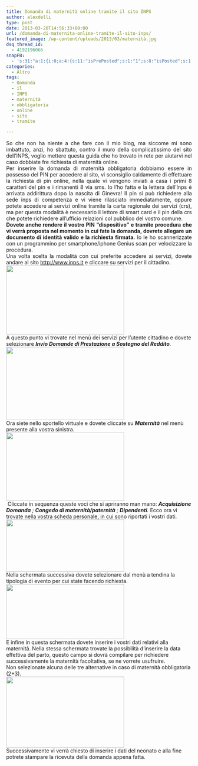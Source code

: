 ```yaml
---
title: Domanda di maternità online tramite il sito INPS
author: alexdelli
type: post
date: 2013-03-20T14:56:33+00:00
url: /domanda-di-maternita-online-tramite-il-sito-inps/
featured_image: /wp-content/uploads/2013/03/maternità.jpg
dsq_thread_id:
  - 4192196066
snapFB:
  - 's:31:"a:1:{i:0;a:4:{s:11:"isPrePosted";s:1:"1";s:8:"isPosted";s:1:"1";s:4:"pgID";s:31:"308965559117737_674622262552063";s:5:"pDate";s:19:"2013-06-21 09:11:05";}}";'
categories:
  - Altro
tags:
  - Domanda
  - il
  - INPS
  - maternità
  - obbligatoria
  - online
  - sito
  - tramite

---
```

<!--CusAdsVi1-->

<div style="text-align: justify;">
  So che non ha niente a che fare con il mio blog, ma siccome mi sono imbattuto, anzi, ho sbattuto, contro il muro della complicatissimo del sito dell&#8217;INPS, voglio mettere questa guida che ho trovato in rete per aiutarvi nel caso dobbiate fre richiesta di maternità online.
</div>

<div style="text-align: justify;">
</div>

<div style="text-align: justify;">
  Per inserire la domanda di maternità obbligatoria dobbiamo essere in possesso del PIN per accedere al sito, vi sconsiglio caldamente di effettuare la richiesta di pin online, nella quale vi vengono inviati a casa i primi 8 caratteri del pin e i rimanenti 8 via sms. Io l&#8217;ho fatta e la lettera dell&#8217;Inps é arrivata addirittura dopo la nascita di Ginevra! Il pin si può richiedere alla sede inps di competenza e vi viene rilasciato immediatamente, oppure potete accedere ai servizi online tramite la carta regionale dei servizi (crs), ma per questa modalità è necessario il lettore di smart card e il pin della crs che potete richiedere all&#8217;ufficio relazioni col pubblico del vostro comune.
</div>

<div style="text-align: justify;">
  <strong>Dovete anche rendere il vostro PIN &#8220;dispositivo&#8221; e tramite procedura che vi verrà proposta nel momento in cui fate la domanda, dovrete allegare un documento di identità valido e la richiesta firmata.</strong> Io le ho scannerizzate con un programmino per smartphone/iphone Genius scan per velocizzare la procedura.
</div>

<div style="text-align: justify;">
  Una volta scelta la modalità con cui preferite accedere ai servizi, dovete andare al sito <a href="http://www.inps.it/" target="_blank">http://www.inps.it</a> e cliccare su servizi per il cittadino.
</div>

<div>
  <a href="https://i2.wp.com/1.bp.blogspot.com/-A_1rPhCa98o/UTYSySmRKHI/AAAAAAAAAP4/VDVizJSdRH8/s320/ServiziOnlinePINinps.png"><img loading="lazy" class="aligncenter" style="border: 0px;" alt="" src="https://i2.wp.com/1.bp.blogspot.com/-A_1rPhCa98o/UTYSySmRKHI/AAAAAAAAAP4/VDVizJSdRH8/s320/ServiziOnlinePINinps.png?resize=320%2C187" width="320" height="187" border="0" data-recalc-dims="1" /></a>
</div>

<div>
</div>

<div>
  A questo punto vi trovate nel menù dei servizi per l&#8217;utente cittadino e dovete selezionare <i><strong>Invio Domande di Prestazione a Sostegno del Reddito</strong>.</i>
</div>

<div>
</div>

<div>
  <a href="https://i2.wp.com/1.bp.blogspot.com/-r8j-cnVW7LQ/UTYUxd5dtKI/AAAAAAAAAP8/CAiMOTCuQE8/s1600/ServiziOnlineDomandainps.png"><img loading="lazy" class="aligncenter" style="border: 0px;" alt="" src="https://i1.wp.com/1.bp.blogspot.com/-r8j-cnVW7LQ/UTYUxd5dtKI/AAAAAAAAAP8/CAiMOTCuQE8/s320/ServiziOnlineDomandainps.png?resize=320%2C198" width="320" height="198" border="0" data-recalc-dims="1" /></a>
</div>

<div>
</div>

<div>
  Ora siete nello sportello virtuale e dovete cliccate su <strong><i>Maternità</i></strong> nel menù presente alla vostra sinistra.
</div>

<div>
</div>

<div>
  <a href="https://i2.wp.com/3.bp.blogspot.com/-9TRymavEJPw/UTYXHs1RF-I/AAAAAAAAAQE/Z2zuBhbIMdM/s1600/ServiziOnlineMaternitainps.png"><img loading="lazy" class="aligncenter" style="border: 0px;" alt="" src="https://i0.wp.com/3.bp.blogspot.com/-9TRymavEJPw/UTYXHs1RF-I/AAAAAAAAAQE/Z2zuBhbIMdM/s320/ServiziOnlineMaternitainps.png?resize=320%2C185" width="320" height="185" border="0" data-recalc-dims="1" /></a>
</div>

<div>
</div>

<div>
   Cliccate in sequenza queste voci che si apriranno man mano: <i><strong>Acquisizione Domanda</strong> ; <strong>Congedo di maternità/paternità</strong> ; <strong>Dipendenti</strong>. </i>Ecco ora vi trovate nella vostra scheda personale, in cui sono riportati i vostri dati.
</div>

<div>
</div>

<div>
  <a href="https://i0.wp.com/2.bp.blogspot.com/-qH6qwVdRPU8/UTj6F7qTTqI/AAAAAAAAARc/0VbTGDt1Npg/s1600/ServiziOnlineAcquisizione.png"><img loading="lazy" class="aligncenter" style="border: 0px;" alt="" src="https://i2.wp.com/2.bp.blogspot.com/-qH6qwVdRPU8/UTj6F7qTTqI/AAAAAAAAARc/0VbTGDt1Npg/s320/ServiziOnlineAcquisizione.png?resize=320%2C141" width="320" height="141" border="0" data-recalc-dims="1" /></a>
</div>

<div>
  Nella schermata successiva dovete selezionare dal menù a tendina la tipologia di evento per cui state facendo richiesta.
</div>

<div>
</div>

<div>
  <div>
    <a href="https://i0.wp.com/4.bp.blogspot.com/-NnlB-J3HlOc/UTnLvi0ZDjI/AAAAAAAAARs/wUx2ZPLmgCc/s1600/2.png"><img loading="lazy" class="aligncenter" style="border: 0px;" alt="" src="https://i1.wp.com/4.bp.blogspot.com/-NnlB-J3HlOc/UTnLvi0ZDjI/AAAAAAAAARs/wUx2ZPLmgCc/s320/2.png?resize=320%2C149" width="320" height="149" border="0" data-recalc-dims="1" /></a>
  </div>
</div>

<div>
</div>

<div>
  E infine in questa schermata dovete inserire i vostri dati relativi alla maternità. Nella stessa schermata trovate la possibilità d&#8217;inserire la data effettiva del parto, questo campo si dovrà compilare per richiedere successivamente la maternità facoltativa, se ne vorrete usufruire.
</div>

<div>
  Non selezionate alcuna delle tre alternative in caso di maternità obbligatoria (2+3).
</div>

<div>
</div>

<div>
  <a href="https://i1.wp.com/1.bp.blogspot.com/-RzL2x1sWatg/UTj4tgrdTdI/AAAAAAAAARU/W30GpH-PxYA/s1600/3.png"><img loading="lazy" class="aligncenter" style="border: 0px;" alt="" src="https://i1.wp.com/1.bp.blogspot.com/-RzL2x1sWatg/UTj4tgrdTdI/AAAAAAAAARU/W30GpH-PxYA/s320/3.png?resize=320%2C192" width="320" height="192" border="0" data-recalc-dims="1" /></a>
</div>

<div>
</div>

<div>
</div>

<div>
  Successivamente vi verrà chiesto di inserire i dati del neonato e alla fine potrete stampare la ricevuta della domanda appena fatta.
</div>

<div style="font-size: 0px; height: 0px; line-height: 0px; margin: 0; padding: 0; clear: both;">
</div>